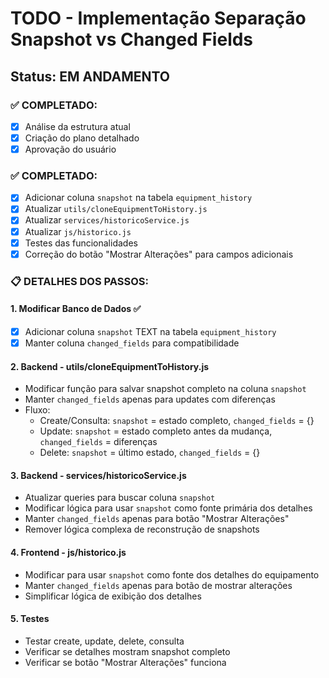 # TODO - Implementação Separação Snapshot vs Changed Fields

## Status: EM ANDAMENTO

### ✅ COMPLETADO:
- [x] Análise da estrutura atual
- [x] Criação do plano detalhado
- [x] Aprovação do usuário

### ✅ COMPLETADO:
- [x] Adicionar coluna `snapshot` na tabela `equipment_history`
- [x] Atualizar `utils/cloneEquipmentToHistory.js`
- [x] Atualizar `services/historicoService.js`
- [x] Atualizar `js/historico.js`
- [x] Testes das funcionalidades
- [x] Correção do botão "Mostrar Alterações" para campos adicionais

### 📋 DETALHES DOS PASSOS:

#### 1. Modificar Banco de Dados ✅
- [x] Adicionar coluna `snapshot` TEXT na tabela `equipment_history`
- [x] Manter coluna `changed_fields` para compatibilidade

#### 2. Backend - utils/cloneEquipmentToHistory.js
- Modificar função para salvar snapshot completo na coluna `snapshot`
- Manter `changed_fields` apenas para updates com diferenças
- Fluxo:
  - Create/Consulta: `snapshot` = estado completo, `changed_fields` = {}
  - Update: `snapshot` = estado completo antes da mudança, `changed_fields` = diferenças
  - Delete: `snapshot` = último estado, `changed_fields` = {}

#### 3. Backend - services/historicoService.js
- Atualizar queries para buscar coluna `snapshot`
- Modificar lógica para usar `snapshot` como fonte primária dos detalhes
- Manter `changed_fields` apenas para botão "Mostrar Alterações"
- Remover lógica complexa de reconstrução de snapshots

#### 4. Frontend - js/historico.js
- Modificar para usar `snapshot` como fonte dos detalhes do equipamento
- Manter `changed_fields` apenas para botão de mostrar alterações
- Simplificar lógica de exibição dos detalhes

#### 5. Testes
- Testar create, update, delete, consulta
- Verificar se detalhes mostram snapshot completo
- Verificar se botão "Mostrar Alterações" funciona
